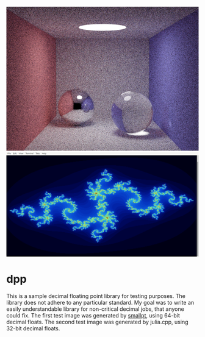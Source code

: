 ![image.png](image.png?raw=true)
![julia.png](julia.png?raw=true)
# dpp
This is a sample decimal floating point library for testing purposes. The library does not adhere to any particular standard. My goal was to write an easily understandable library for non-critical decimal jobs, that anyone could fix.
The first test image was generated by [smallpt](https://www.kevinbeason.com/smallpt/), using 64-bit decimal floats. The second test image was generated by julia.cpp, using 32-bit decimal floats.
